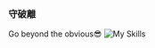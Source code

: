 ### 守破離
Go beyond the obvious😎
![My Skills](https://skillicons.dev/icons?i=aws,docker,figma,graphql,materialui,nestjs,prisma,react,supabase)
